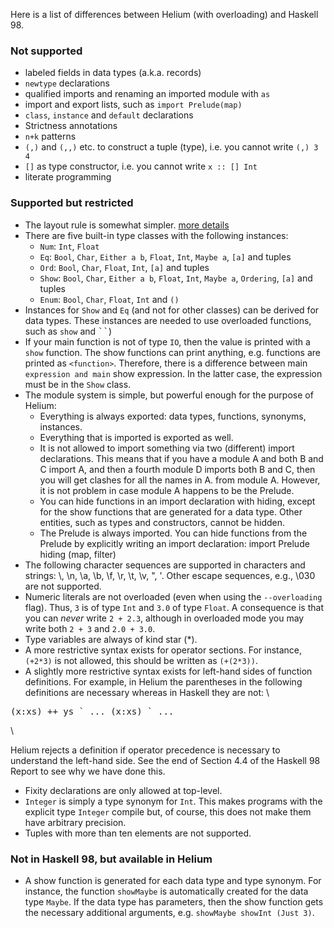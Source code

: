 Here is a list of differences between Helium (with overloading) and Haskell 98.

### Not supported

   * labeled fields in data types (a.k.a. records)
   * `newtype` declarations
   * qualified imports and renaming an imported module with `as`
   * import and export lists, such as `import Prelude(map)`
   * `class`, `instance` and `default` declarations
   * Strictness annotations
   * `n+k` patterns
   * `(,)` and `(,,)` etc. to construct a tuple (type), i.e. you cannot write `(,) 3 4`
   * `[]` as type constructor, i.e. you cannot write `x :: [] Int`
   * literate programming

### Supported but restricted

   * The layout rule is somewhat simpler. [more details](LayoutRule.md)
   * There are five built-in type classes with the following instances:
      * `Num`: `Int`, `Float`
      * `Eq`: `Bool`, `Char`, `Either a b`, `Float`, `Int`, `Maybe a`, `[a]` and tuples
      * `Ord`: `Bool`, `Char`, `Float`, `Int`, `[a]` and tuples
      * `Show`: `Bool`, `Char`, `Either a b`, `Float`, `Int`, `Maybe a`, `Ordering`, `[a]` and tuples
      * `Enum`: `Bool`, `Char`, `Float`, `Int` and `()`
   * Instances for `Show` and `Eq` (and not for other classes) can be derived for data types. These instances are needed to use overloaded functions, such as `show` and <kbd>``</kbd>)
   * If your main function is not of type `IO`, then the value is printed with a `show` function. The show functions can print anything, e.g. functions are printed as `<function>`. Therefore, there is a difference between main ` expression and main ` show expression. In the latter case, the expression must be in the `Show` class.
   * The module system is simple, but powerful enough for the purpose of Helium:
      * Everything is always exported: data types, functions, synonyms, instances.
      * Everything that is imported is exported as well.
      * It is not allowed to import something via two (different) import declarations. This means that if you have a module A and both B and C import A, and then a fourth module D imports both B and C, then you will get clashes for all the names in A. from module A. However, it is not problem in case module A happens to be the Prelude.
      * You can hide functions in an import declaration with hiding, except for the show functions that are generated for a data type. Other entities, such as types and constructors, cannot be hidden.
      * The Prelude is always imported. You can hide functions from the Prelude by explicitly writing an import declaration: import Prelude hiding (map, filter)
   * The following character sequences are supported in characters and strings: \\, \n, \a, \b, \f, \r, \t, \v, \", \'. Other escape sequences, e.g., \030 are not supported.
   * Numeric literals are not overloaded (even when using the `--overloading` flag). Thus, `3` is of type `Int` and `3.0` of type `Float`. A consequence is that you can _never_ write `2 + 2.3`, although in overloaded mode you may write both `2 + 3` and `2.0 + 3.0`.
   * Type variables are always of kind star (*).
   * A more restrictive syntax exists for operator sections. For instance, `(+2*3)` is not allowed, this should be written as `(+(2*3))`.
   * A slightly more restrictive syntax exists for left-hand sides of function definitions. For example, in Helium the parentheses in the following definitions are necessary whereas in Haskell they are not: \
<pre>(x:xs) ++ ys ` ... (x:xs) ` ... </pre> \
Helium rejects a definition if operator precedence is necessary to understand the left-hand side. See the end of Section 4.4 of the Haskell 98 Report to see why we have done this.
   * Fixity declarations are only allowed at top-level.
   * `Integer` is simply a type synonym for `Int`. This makes programs with the explicit type `Integer` compile but, of course, this does not make them have arbitrary precision.
   * Tuples with more than ten elements are not supported.

### Not in Haskell 98, but available in Helium

   * A show function is generated for each data type and type synonym. For instance, the function `showMaybe` is automatically created for the data type `Maybe`. If the data type has parameters, then the show function gets the necessary additional arguments, e.g. `showMaybe showInt (Just 3)`.